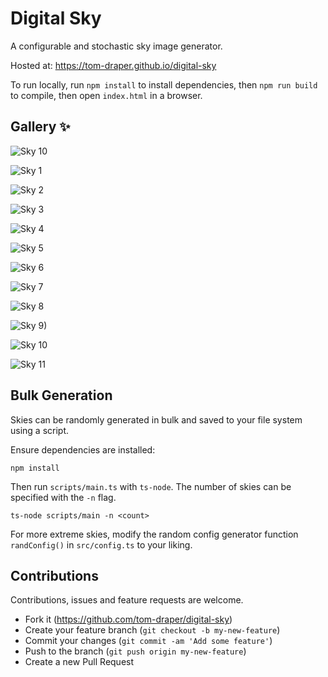 # Digital Sky

A configurable and stochastic sky image generator.

Hosted at: https://tom-draper.github.io/digital-sky

To run locally, run `npm install` to install dependencies, then `npm run build` to compile, then open `index.html` in a browser.

## Gallery ✨

![Sky 10](https://user-images.githubusercontent.com/41476809/207963824-12030d7a-7dba-42b2-95a1-15dc4448f824.png)

![Sky 1](https://user-images.githubusercontent.com/41476809/162277455-fc3d8eb8-a651-4806-a110-12314f6fa3ea.png)

![Sky 2](https://user-images.githubusercontent.com/41476809/168876786-bfa8969b-ed12-4f4f-bffa-da3983b3ce5d.png)

![Sky 3](https://user-images.githubusercontent.com/41476809/168876609-506a7dfe-3fba-4aa4-b1fd-80eacb5b7d68.png)

![Sky 4](https://user-images.githubusercontent.com/41476809/182639197-60dd4e05-a035-4bdb-9848-f354399b634d.png)

![Sky 5](https://user-images.githubusercontent.com/41476809/179978653-2b7e5a2f-5631-4db1-9acd-11e0ab48ff7a.png)

![Sky 6](https://github.com/tom-draper/digital-sky/assets/41476809/1cead348-a8c1-48f2-819f-f3379b437207)

![Sky 7](https://user-images.githubusercontent.com/41476809/182632679-4641124a-f6b7-45d2-ae0d-71a53beaa05d.png)

![Sky 8](https://user-images.githubusercontent.com/41476809/182640461-c2c7291c-04c8-4c4f-94aa-c21708673b38.png)

![Sky 9)](https://user-images.githubusercontent.com/41476809/182721474-79caf7d5-8ea9-4ff7-b6a1-da720fa67ca3.png)

![Sky 10](https://user-images.githubusercontent.com/41476809/182638556-ad0e804a-f59d-457d-ad53-1b8e67129723.png)

![Sky 11](https://github.com/tom-draper/digital-sky/assets/41476809/69864103-33e3-4507-95a5-80a711c9d590)

## Bulk Generation

Skies can be randomly generated in bulk and saved to your file system using a script.

Ensure dependencies are installed:

```text
npm install
```

Then run `scripts/main.ts` with `ts-node`. The number of skies can be specified with the `-n` flag.

```text
ts-node scripts/main -n <count>
```

For more extreme skies, modify the random config generator function `randConfig()` in `src/config.ts` to your liking.

## Contributions

Contributions, issues and feature requests are welcome.

- Fork it (https://github.com/tom-draper/digital-sky)
- Create your feature branch (`git checkout -b my-new-feature`)
- Commit your changes (`git commit -am 'Add some feature'`)
- Push to the branch (`git push origin my-new-feature`)
- Create a new Pull Request
